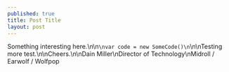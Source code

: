 ```yaml
---
published: true
title: Post Title
layout: post
---
```

Something interesting here.\n\n```\nvar code = new SomeCode()\n```\n\nTesting more test.\n\nCheers.\n\nDain Miller\nDirector of Technology\nMidroll / Earwolf / Wolfpop